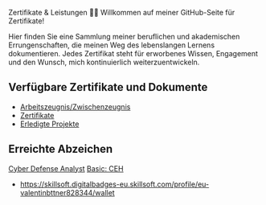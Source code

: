 Zertifikate & Leistungen 📜✨
Willkommen auf meiner GitHub-Seite für Zertifikate!

Hier finden Sie eine Sammlung meiner beruflichen und akademischen Errungenschaften, die meinen Weg des lebenslangen Lernens dokumentieren. Jedes Zertifikat steht für erworbenes Wissen, Engagement und den Wunsch, mich kontinuierlich weiterzuentwickeln. 


## Verfügbare Zertifikate und Dokumente

- [Arbeitszeugnis/Zwischenzeugnis](Arbeitszeugnis_Zwischenzeugnis.pdf)
- [Zertifikate](Certificates)
- [Erledigte Projekte](Projekte)

## Erreichte Abzeichen
[Cyber Defense Analyst](Certificates/c7fb9695-aa1a-417c-8bbd-5085ba08b488.png) [Basic: CEH](Certificates/e6a69f6f-2f44-4e43-8f23-b6ddc83b6a8b.png)

- https://skillsoft.digitalbadges-eu.skillsoft.com/profile/eu-valentinbttner828344/wallet
